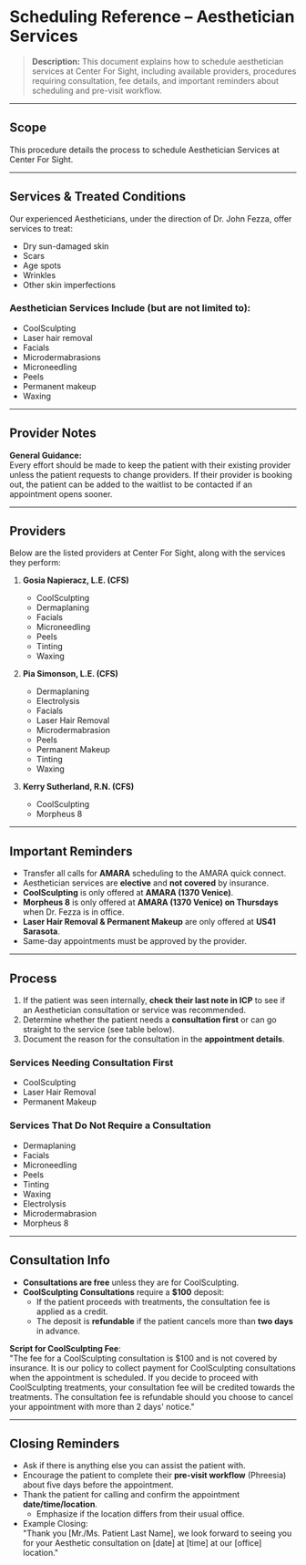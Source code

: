 # Scheduling Reference – Aesthetician Services

> **Description:** This document explains how to schedule aesthetician services at Center For Sight, including available providers, procedures requiring consultation, fee details, and important reminders about scheduling and pre-visit workflow.

---

## Scope

This procedure details the process to schedule Aesthetician Services at Center For Sight.

---

## Services & Treated Conditions

Our experienced Aestheticians, under the direction of Dr. John Fezza, offer services to treat:

- Dry sun-damaged skin
- Scars
- Age spots
- Wrinkles
- Other skin imperfections

### Aesthetician Services Include (but are not limited to):
- CoolSculpting  
- Laser hair removal  
- Facials  
- Microdermabrasions  
- Microneedling  
- Peels  
- Permanent makeup  
- Waxing  

---

## Provider Notes

**General Guidance:**  
Every effort should be made to keep the patient with their existing provider unless the patient requests to change providers. If their provider is booking out, the patient can be added to the waitlist to be contacted if an appointment opens sooner.

---

## Providers

Below are the listed providers at Center For Sight, along with the services they perform:

1. **Gosia Napieracz, L.E. (CFS)**
   - CoolSculpting
   - Dermaplaning
   - Facials
   - Microneedling
   - Peels
   - Tinting
   - Waxing

2. **Pia Simonson, L.E. (CFS)**
   - Dermaplaning
   - Electrolysis
   - Facials
   - Laser Hair Removal
   - Microdermabrasion
   - Peels
   - Permanent Makeup
   - Tinting
   - Waxing

3. **Kerry Sutherland, R.N. (CFS)**
   - CoolSculpting
   - Morpheus 8

---

## Important Reminders

- Transfer all calls for **AMARA** scheduling to the AMARA quick connect.
- Aesthetician services are **elective** and **not covered** by insurance.
- **CoolSculpting** is only offered at **AMARA (1370 Venice)**.
- **Morpheus 8** is only offered at **AMARA (1370 Venice) on Thursdays** when Dr. Fezza is in office.
- **Laser Hair Removal & Permanent Makeup** are only offered at **US41 Sarasota**.
- Same-day appointments must be approved by the provider.

---

## Process

1. If the patient was seen internally, **check their last note in ICP** to see if an Aesthetician consultation or service was recommended.  
2. Determine whether the patient needs a **consultation first** or can go straight to the service (see table below).  
3. Document the reason for the consultation in the **appointment details**.

### Services Needing Consultation First
- CoolSculpting
- Laser Hair Removal
- Permanent Makeup

### Services That Do Not Require a Consultation
- Dermaplaning  
- Facials  
- Microneedling  
- Peels  
- Tinting  
- Waxing  
- Electrolysis  
- Microdermabrasion  
- Morpheus 8  

---

## Consultation Info

- **Consultations are free** unless they are for CoolSculpting.
- **CoolSculpting Consultations** require a **$100** deposit:
  - If the patient proceeds with treatments, the consultation fee is applied as a credit.
  - The deposit is **refundable** if the patient cancels more than **two days** in advance.

**Script for CoolSculpting Fee**:  
"The fee for a CoolSculpting consultation is $100 and is not covered by insurance. It is our policy to collect payment for CoolSculpting consultations when the appointment is scheduled. If you decide to proceed with CoolSculpting treatments, your consultation fee will be credited towards the treatments. The consultation fee is refundable should you choose to cancel your appointment with more than 2 days' notice."

---

## Closing Reminders

- Ask if there is anything else you can assist the patient with.
- Encourage the patient to complete their **pre-visit workflow** (Phreesia) about five days before the appointment.
- Thank the patient for calling and confirm the appointment **date/time/location**.
  - Emphasize if the location differs from their usual office.
- Example Closing:  
  "Thank you [Mr./Ms. Patient Last Name], we look forward to seeing you for your Aesthetic consultation on [date] at [time] at our [office] location." 